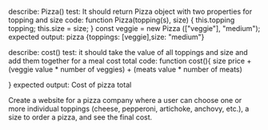 describe: Pizza()
test: It should return Pizza  object with two properties for topping and size
code: function Pizza(topping(s), size) {
this.topping  topping;
this.size = size;
}
const  veggie =  new  Pizza (["veggie"], "medium");
expected output: pizza {toppings: [veggie],size: "medium"}

describe: cost()
test: it should take the value of all toppings and size and add them together for a meal cost total
code: function cost(){
    size price + (veggie value * number of veggies) + (meats value * number of meats)

}
expected output: Cost of pizza total


Create a website for a pizza company where a user can choose one or more individual toppings (cheese, pepperoni, artichoke, anchovy, etc.), a size to order a pizza, and see the final cost.


